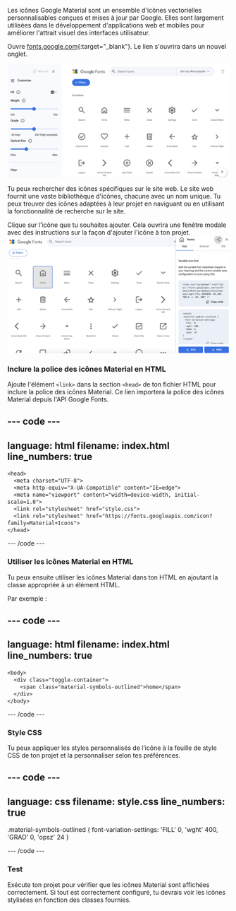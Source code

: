 Les icônes Google Material sont un ensemble d'icônes vectorielles personnalisables conçues et mises à jour par Google. Elles sont largement utilisées dans le développement d'applications web et mobiles pour améliorer l'attrait visuel des interfaces utilisateur.

Ouvre [fonts.google.com](https://fonts.google.com/icons){:target="_blank"}. Le lien s'ouvrira dans un nouvel onglet.

![La page des icônes de Google Fonts avec diverses icônes et la barre de recherche affichée.](images/google-icons.png)

Tu peux rechercher des icônes spécifiques sur le site web. Le site web fournit une vaste bibliothèque d'icônes, chacune avec un nom unique. Tu peux trouver des icônes adaptées à leur projet en naviguant ou en utilisant la fonctionnalité de recherche sur le site.

Clique sur l'icône que tu souhaites ajouter. Cela ouvrira une fenêtre modale avec des instructions sur la façon d'ajouter l'icône à ton projet. ![La page d'icônes Google Fonts avec l'icône d'accueil sélectionnée. Il y a un panneau d'instructions ouvert, montrant comment ajouter l'icône à un projet.](images/google-selectedicon.png)

### Inclure la police des icônes Material en HTML

Ajoute l'élément `<link>` dans la section `<head>` de ton fichier HTML pour inclure la police des icônes Material. Ce lien importera la police des icônes Material depuis l'API Google Fonts.

## --- code ---

language: html
filename: index.html
line_numbers: true
-------------------------------------------------------

```
<head>
  <meta charset="UTF-8">
  <meta http-equiv="X-UA-Compatible" content="IE=edge">
  <meta name="viewport" content="width=device-width, initial-scale=1.0">
  <link rel="stylesheet" href="style.css">
  <link rel="stylesheet" href="https://fonts.googleapis.com/icon?family=Material+Icons">
</head>
```

\--- /code ---

### Utiliser les icônes Material en HTML

Tu peux ensuite utiliser les icônes Material dans ton HTML en ajoutant la classe appropriée à un élément HTML.

Par exemple :

## --- code ---

language: html
filename: index.html
line_numbers: true
-------------------------------------------------------

```
<body>
  <div class="toggle-container">
    <span class="material-symbols-outlined">home</span>
  </div>
</body>
```

\--- /code ---

### Style CSS

Tu peux appliquer les styles personnalisés de l’icône à la feuille de style CSS de ton projet et la personnaliser selon tes préférences.

## --- code ---

language: css
filename: style.css
line_numbers: true
-------------------------------------------------------

.material-symbols-outlined {
font-variation-settings:
'FILL' 0,
'wght' 400,
'GRAD' 0,
'opsz' 24
}

\--- /code ---

### Test

Exécute ton projet pour vérifier que les icônes Material sont affichées correctement. Si tout est correctement configuré, tu devrais voir les icônes stylisées en fonction des classes fournies.